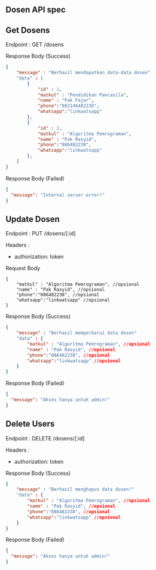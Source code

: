 ## Dosen API spec

## Get Dosens

Endpoint : GET /dosens

Response Body (Success)

```json
{
    "message" : "Berhasil mendapatkan data-data dosen"
    "data" : [
        {
            "id" : 1,
            "matkul" : "Pendidikan Pancasila",
            "name" : "Pak Fajar",
            "phone":"082146482238",
            "whatsapp":"linkwatsapp"
        },
        {
            "id" : 2,
            "matkul" : "Algoritma Pemrograman",
            "name" : "Pak Rasyid",
            "phone":"086482238",
            "whatsapp":"linkwatsapp"
        },
    ]
}
```

Response Body (Failed)

```json
{
  "message": "Internal server error!"
}
```

## Update Dosen

Endpoint : PUT /dosens/[:id]

Headers :

- authorization: token

Request Body

```
{
    "matkul" : "Algoritma Pemrograman", //opsional
    "name" : "Pak Rasyid", //opsional
    "phone":"086482238", //opsional
    "whatsapp":"linkwatsapp" //opsional
}

```

Response Body (Success)

```json
{
    "message" : "Berhasil memperbarui data dosen"
    "data" : {
        "matkul" : "Algoritma Pemrograman", //opsional
        "name" : "Pak Rasyid", //opsional
        "phone":"086482238", //opsional
        "whatsapp":"linkwatsapp" //opsional
    }
}
```

Response Body (Failed)

```json
{
  "message": "Akses hanya untuk admin!"
}
```

## Delete Users

Endpoint : DELETE /dosens/[:id]

Headers :

- authorization: token

Response Body (Success)

```json
{
    "message" : "Berhasil menghapus data dosen!"
    "data" : {
        "matkul" : "Algoritma Pemrograman", //opsional
        "name" : "Pak Rasyid", //opsional
        "phone":"086482238", //opsional
        "whatsapp":"linkwatsapp" //opsional
    }
}
```

Response Body (Failed)

```json
{
  "message": "Akses hanya untuk admin!"
}
```
